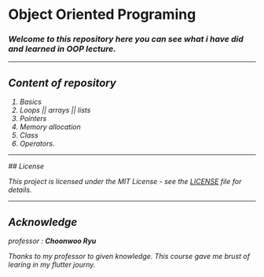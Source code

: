 # Object Oriented Programing 

### <i> Welcome to this repository here you can see what i have did and learned in OOP lecture.<i> 
<hr>

## Content of repository
1. Basics
2. Loops || arrays || lists
3. Pointers
4. Memory allocation 
5. Class
6. Operators.

<hr>
## License

<i>This project is licensed under the MIT License - see the [LICENSE](LICENSE) file for details.<i>

<hr>

## Acknowledge

professor : <b>Choonwoo Ryu</b>

Thanks to my professor to given knowledge. This course gave me brust of learing in my flutter journy.
